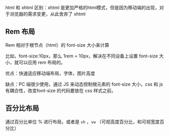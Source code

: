 html 和 xhtml 区别：xhtml 是更加严格的html模式，但是因为移动端的出现，对于浏览器的需求变更，从此舍弃了 xhtml

## Rem 布局

Rem 相对于根节点（html）的 font-size 大小来计算

比如，font-size:10px，那么 1rem = 10px，解决在不同设备上设置 font-size 大小，就可以应用 rem 布局的。

优点：快速适应移动端布局，字体，图片高度

缺点：PC 端很少使用，通过 JS 来动态控制根元素的 font-size 大小，css 和 js 有耦合性，改变font-size 的代码要放在 css 样式之前。

## 百分比布局

通过百分比单位 % 进行布局，或者是 `vh` ，`vw` （可视高度百分比，和可视宽度百分比）